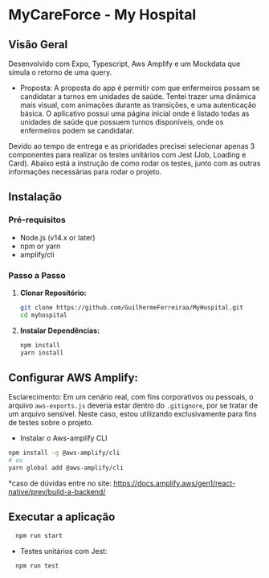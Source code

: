 # MyCareForce - My Hospital

## Visão Geral
Desenvolvido com Expo, Typescript, Aws Amplify e um Mockdata que simula o retorno de uma query.

- Proposta:
A proposta do app é permitir com que enfermeiros possam se candidatar a turnos  em unidades de saúde. Tentei trazer uma dinâmica mais visual, com animações durante as transições, e uma autenticação básica. O aplicativo possui uma página inicial onde é listado todas as unidades de saúde que possuem turnos disponíveis, onde os enfermeiros podem se candidatar.

Devido ao tempo de entrega e as prioridades precisei selecionar apenas 3 componentes para realizar os testes unitários com Jest (Job, Loading e Card). Abaixo está a instrução de como rodar os testes, junto com as outras informações necessárias para rodar o projeto.

## Instalação

### Pré-requisitos
- Node.js (v14.x or later)
- npm or yarn
- amplify/cli

### Passo a Passo
1. **Clonar Repositório:**
   ```bash
   git clone https://github.com/GuilhermeFerreiraa/MyHospital.git
   cd myhospital

1. **Instalar Dependências:**
   ```bash
   npm install
   yarn install
   
## Configurar AWS Amplify:

Esclarecimento: Em um cenário real, com fins corporativos ou pessoais, o arquivo `aws-exports.js` deveria estar dentro do `.gitignore`, por se tratar de um arquivo sensível. Neste caso, estou utilizando exclusivamente para fins de testes sobre o projeto.

- Instalar o Aws-amplify CLI
```bash
npm install -g @aws-amplify/cli
# ou
yarn global add @aws-amplify/cli
```

*caso de dúvidas entre no site: https://docs.amplify.aws/gen1/react-native/prev/build-a-backend/


## Executar a aplicação
```bash
  npm run start
```

- Testes unitários com Jest:
```bash
  npm run test
```
